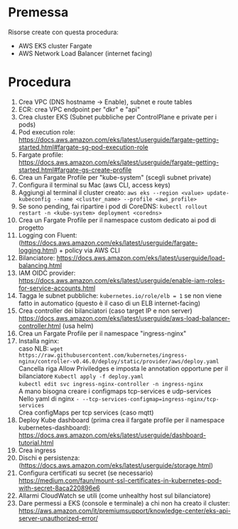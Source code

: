 # Premessa
Risorse create con questa procedura:
- AWS EKS cluster Fargate
- AWS Network Load Balancer (internet facing)

# Procedura
1. Crea VPC (DNS hostname -> Enable), subnet e route tables
2. ECR: crea VPC endpoint per "dkr" e "api"  
3. Crea cluster EKS (Subnet pubbliche per ControlPlane e private per i pods)
4. Pod execution role: https://docs.aws.amazon.com/eks/latest/userguide/fargate-getting-started.html#fargate-sg-pod-execution-role  
5. Fargate profile: https://docs.aws.amazon.com/eks/latest/userguide/fargate-getting-started.html#fargate-gs-create-profile  
6. Crea un Fargate Profile per "kube-system" (scegli subnet private)
7. Configura il terminal su Mac (aws CLI, access keys)  
8. Aggiungi al terminal il cluster creato: ``` aws eks --region <value> update-kubeconfig --name <cluster_name> --profile <aws_profile> ```  
10. Se sono pending, fai ripartire i pod di CoreDNS: ``` kubectl rollout restart -n <kube-system> deployment <coredns> ``` 
12. Crea un Fargate Profile per il namespace custom dedicato ai pod di progetto
17. Logging con Fluent: (https://docs.aws.amazon.com/eks/latest/userguide/fargate-logging.html) + policy via AWS CLI   
14. Bilanciatore: https://docs.aws.amazon.com/eks/latest/userguide/load-balancing.html  
15. IAM OIDC provider: https://docs.aws.amazon.com/eks/latest/userguide/enable-iam-roles-for-service-accounts.html 
17. Tagga le subnet pubbliche: ``` kubernetes.io/role/elb = 1 ``` se non viene fatto in automatico (questo è il caso di un ELB internet-facing)
18. Crea controller dei bilanciatori (caso target IP e non server) https://docs.aws.amazon.com/eks/latest/userguide/aws-load-balancer-controller.html (usa helm)
19. Crea un Fargate Profile per il namespace "ingress-nginx" 
20. Installa nginx:  
	caso NLB: 
    ``` wget https://raw.githubusercontent.com/kubernetes/ingress-nginx/controller-v0.46.0/deploy/static/provider/aws/deploy.yaml ```  
    Cancella riga Allow Priviledges e imposta le annotation opportune per il bilanciatore
    ``` Kubectl apply -f deploy.yaml ```  
    ``` kubectl edit svc ingress-nginx-controller -n ingress-nginx ```  
		A mano bisogna creare i configmaps tcp-services e udp-services  
		Nello yaml di nginx ``` - --tcp-services-configmap=ingress-nginx/tcp-services ```  
		Crea configMaps per tcp services (caso mqtt)  
15. Deploy Kube dashboard (prima crea il fargate profile per il namespace kubernetes-dashboard): https://docs.aws.amazon.com/eks/latest/userguide/dashboard-tutorial.html  
16. Crea ingress
18. Dischi e persistenza: (https://docs.aws.amazon.com/eks/latest/userguide/storage.html)  
19. Configura certificati su secret (se necessario) https://medium.com/faun/mount-ssl-certificates-in-kubernetes-pod-with-secret-8aca220896e6  
20. Allarmi CloudWatch se utili (come unhealthy host sul bilanciatore)  
21. Dare permessi a EKS (console e terminale) a chi non ha creato il cluster: https://aws.amazon.com/it/premiumsupport/knowledge-center/eks-api-server-unauthorized-error/

